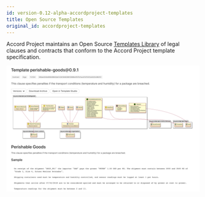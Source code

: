 ```yaml
---
id: version-0.12-alpha-accordproject-templates
title: Open Source Templates
original_id: accordproject-templates
---
```


Accord Project maintains an Open Source [Templates Library](https://templates.accordproject.org) of legal clauses and contracts that conform to the Accord Project template specification.

![Template Library](/docs/assets/perishable-goods.png)
